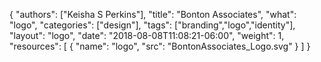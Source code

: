 {
	"authors": ["Keisha S Perkins"],
	"title": "Bonton Associates",
	"what": "logo",
	"categories": ["design"],
	"tags": ["branding","logo","identity"],
	"layout": "logo",
	"date": "2018-08-08T11:08:21-06:00",
	"weight": 1,
	"resources": [
	      {
	         "name": "logo",
	         "src": "BontonAssociates_Logo.svg"
	      }
	    ]
}
